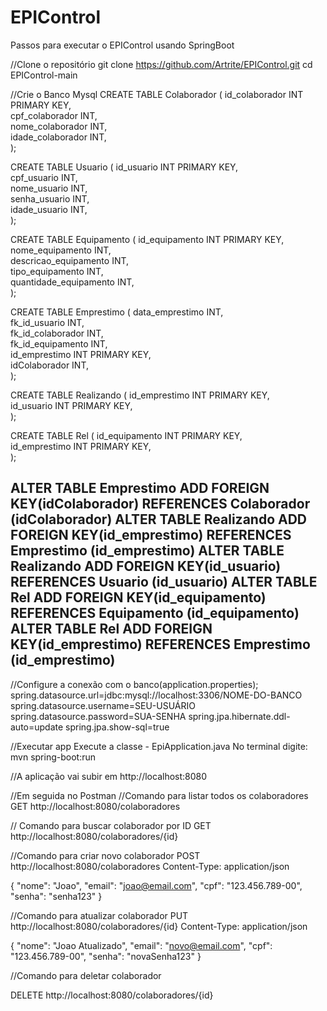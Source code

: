 # EPIControl

Passos para executar o EPIControl usando SpringBoot

//Clone o repositório
git clone <https://github.com/Artrite/EPIControl.git>
cd EPIControl-main

//Crie o Banco Mysql
CREATE TABLE Colaborador 
( 
 id_colaborador INT PRIMARY KEY,  
 cpf_colaborador INT,  
 nome_colaborador INT,  
 idade_colaborador INT,  
); 

CREATE TABLE Usuario 
( 
 id_usuario INT PRIMARY KEY,  
 cpf_usuario INT,  
 nome_usuario INT,  
 senha_usuario INT,  
 idade_usuario INT,  
); 

CREATE TABLE Equipamento 
( 
 id_equipamento INT PRIMARY KEY,  
 nome_equipamento INT,  
 descricao_equipamento INT,  
 tipo_equipamento INT,  
 quantidade_equipamento INT,  
); 

CREATE TABLE Emprestimo 
( 
 data_emprestimo INT,  
 fk_id_usuario INT,  
 fk_id_colaborador INT,  
 fk_id_equipamento INT,  
 id_emprestimo INT PRIMARY KEY,  
 idColaborador INT,  
); 

CREATE TABLE Realizando 
( 
 id_emprestimo INT PRIMARY KEY,  
 id_usuario INT PRIMARY KEY,  
); 

CREATE TABLE Rel 
( 
 id_equipamento INT PRIMARY KEY,  
 id_emprestimo INT PRIMARY KEY,  
); 

ALTER TABLE Emprestimo ADD FOREIGN KEY(idColaborador) REFERENCES Colaborador (idColaborador)
ALTER TABLE Realizando ADD FOREIGN KEY(id_emprestimo) REFERENCES Emprestimo (id_emprestimo)
ALTER TABLE Realizando ADD FOREIGN KEY(id_usuario) REFERENCES Usuario (id_usuario)
ALTER TABLE Rel ADD FOREIGN KEY(id_equipamento) REFERENCES Equipamento (id_equipamento)
ALTER TABLE Rel ADD FOREIGN KEY(id_emprestimo) REFERENCES Emprestimo (id_emprestimo)
------------------------------------------------------------------------------------------------------------

//Configure a conexão com o banco(application.properties);
spring.datasource.url=jdbc:mysql://localhost:3306/NOME-DO-BANCO
spring.datasource.username=SEU-USUÁRIO
spring.datasource.password=SUA-SENHA
spring.jpa.hibernate.ddl-auto=update
spring.jpa.show-sql=true

//Executar app
Execute a classe - EpiApplication.java
No terminal digite: mvn spring-boot:run

//A aplicação vai subir em http://localhost:8080

//Em seguida no Postman
//Comando para listar todos os colaboradores
GET http://localhost:8080/colaboradores

// Comando para buscar colaborador por ID
GET http://localhost:8080/colaboradores/{id}

//Comando para criar novo colaborador
POST http://localhost:8080/colaboradores
Content-Type: application/json

{
  "nome": "Joao",
  "email": "joao@email.com",
  "cpf": "123.456.789-00",
  "senha": "senha123"
}

//Comando para atualizar colaborador
PUT http://localhost:8080/colaboradores/{id}
Content-Type: application/json

{
  "nome": "Joao Atualizado",
  "email": "novo@email.com",
  "cpf": "123.456.789-00",
  "senha": "novaSenha123"
}

//Comando para deletar colaborador

DELETE http://localhost:8080/colaboradores/{id}
